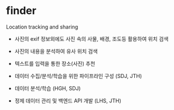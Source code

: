 # finder

Location tracking and sharing

- 사진의 exif 정보외에도 사진 속의 사물, 배경, 조도등 활용하여 위치 검색
- 사진의 내용을 분석하여 유사 위치 검색
- 텍스트를 입력을 통한 장소(사진) 추천

- 데이터 수집/분석/학습을 위한 파이프라인 구성 (SDJ, JTH)
- 데이터 분석/학습 (HGH, SDJ)
- 정제 데이터 관리 및 백엔드 API 개발 (LHS, JTH)
